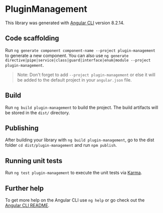 # PluginManagement

This library was generated with [Angular CLI](https://github.com/angular/angular-cli) version
8.2.14.

## Code scaffolding

Run `ng generate component component-name --project plugin-management` to generate a new
component. You can also use
`ng generate directive|pipe|service|class|guard|interface|enum|module --project plugin-management`.

> Note: Don't forget to add `--project plugin-management` or else it will be added to the default
> project in your `angular.json` file.

## Build

Run `ng build plugin-management` to build the project. The build artifacts will be stored in the
`dist/` directory.

## Publishing

After building your library with `ng build plugin-management`, go to the dist folder
`cd dist/plugin-management` and run `npm publish`.

## Running unit tests

Run `ng test plugin-management` to execute the unit tests via
[Karma](https://karma-runner.github.io).

## Further help

To get more help on the Angular CLI use `ng help` or go check out the
[Angular CLI README](https://github.com/angular/angular-cli/blob/master/README.md).
